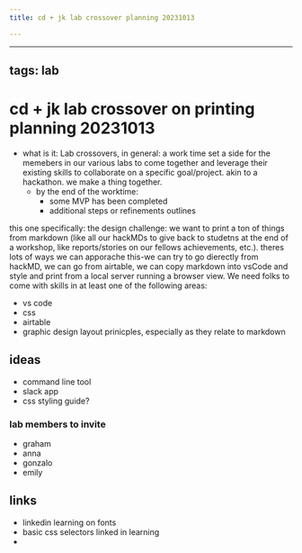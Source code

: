 ```yaml
---
title: cd + jk lab crossover planning 20231013

---
```


---
tags: lab
---

# cd + jk lab crossover on printing planning 20231013
* what is it:
Lab crossovers, in general: a work time set a side for the memebers in our various labs to come together and leverage their existing skills to collaborate on a specific goal/project. akin to a hackathon. we make a thing together.
    * by the end of the worktime:
       *  some MVP has been completed
        * additional steps or refinements outlines

this one specifically:
the design challenge: we want to print a ton of things from markdown (like all our hackMDs to give back to studetns at the end of a workshop, like reports/stories on our fellows achievements, etc.). theres lots of ways we can apporache this-we can try to go dierectly from hackMD, we can go from airtable, we can copy markdown into vsCode and style and print from a local server running a browser view. We need folks to come with skills in at least one of the following areas:
* vs code
* css
* airtable 
* graphic design layout prinicples, especially as they relate to markdown

## ideas
* command line tool
* slack app
* css styling guide?

### lab members to invite
* graham
* anna
* gonzalo
* emily

## links
* linkedin learning on fonts
* basic css selectors linked in learning
* 